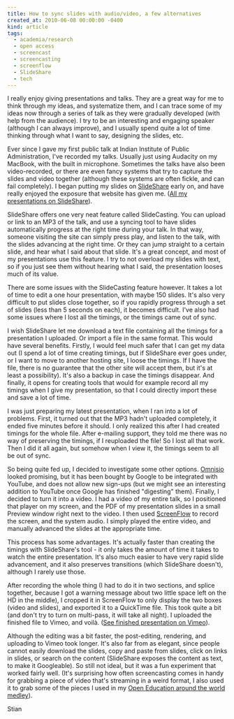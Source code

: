 ```yaml
---
title: How to sync slides with audio/video, a few alternatives
created_at: 2010-06-08 00:00:00 -0400
kind: article
tags:
  - academia/research
  - open access
  - screencast
  - screencasting
  - screenflow
  - SlideShare
  - tech
---
```


I really enjoy giving presentations and talks. They are a great way for
me to think through my ideas, and systematize them, and I can trace some
of my ideas now through a series of talk as they were gradually
developed (with help from the audience). I try to be an interesting and
engaging speaker (although I can always improve), and I usually spend
quite a lot of time thinking through what I want to say, designing the
slides, etc.

Ever since I gave my first public talk at Indian Institute of Public
Administration, I've recorded my talks. Usually just using Audacity on
my MacBook, with the built in microphone. Sometimes the talks have also
been video-recorded, or there are even fancy systems that try to capture
the slides and video together (although these systems are often fickle,
and can fail completely). I began putting my slides on
[SlideShare](http://slideshare.net) early on, and have really enjoyed
the exposure that website has given me. ([All my presentations on
SlideShare](http://www.slideshare.net/houshuang)).

SlideShare offers one very neat feature called SlideCasting. You can
upload or link to an MP3 of the talk, and use a syncing tool to have
slides automatically progress at the right time during your talk. In
that way, someone visiting the site can simply press play, and listen to
the talk, with the slides advancing at the right time. Or they can jump
straight to a certain slide, and hear what I said about that slide. It's
a great concept, and most of my presentations use this feature. I try to
not overload my slides with text, so if you just see them without
hearing what I said, the presentation looses much of its value.

There are some issues with the SlideCasting feature however. It takes a
lot of time to edit a one hour presentation, with maybe 150 slides. It's
also very difficult to put slides close together, so if you rapidly
progress through a set of slides (less than 5 seconds on each), it
becomes difficult. I've also had some issues where I lost all the
timings, or the timings came out of sync.

I wish SlideShare let me download a text file containing all the timings
for a presentation I uploaded. Or import a file in the same format. This
would have several benefits. Firstly, I would feel much safer that I can
get my data out (I spend a lot of time creating timings, but if
SlideShare ever goes under, or I want to move to another hosting site, I
loose the timings. If I have the file, there is no guarantee that the
other site will accept them, but it's at least a possibility). It's also
a backup in case the timings disappear. And finally, it opens for
creating tools that would for example record all my timings when I give
my presentation, so that I could directly import these and save a lot of
time.

I was just preparing my latest presentation, when I ran into a lot of
problems. First, it turned out that the MP3 hadn't uploaded completely,
it ended five minutes before it should. I only realized this after I had
created timings for the whole file. After e-mailing support, they told
me there was no way of preserving the timings, if I reuploaded the file!
So I lost all that work. Then I did it all again, but somehow when I
view it, the timings seem to all be out of sync.

So being quite fed up, I decided to investigate some other options.
[Omnisio](http://www.omnisio.com/) looked promising, but it has been
bought by Google to be integrated with YouTube, and does not allow new
sign-ups (but we might see an interesting addition to YouTube once
Google has finished "digesting" them). Finally, I decided to turn it
into a video. I had a video of my entire talk, so I positioned that
player on my screen, and the PDF of my presentation slides in a small
Preview window right next to the video. I then used
[ScreenFlow](http://www.telestream.net/screen-flow/overview.htm) to
record the screen, and the system audio. I simply played the entire
video, and manually advanced the slides at the appropriate time.

This process has some advantages. It's actually faster than creating the
timings with SlideShare's tool - it only takes the amount of time it
takes to watch the entire presentation. It's also much easier to have
very rapid slide advancement, and it also preserves transitions (which
SlideShare doesn't), although I rarely use those.

After recording the whole thing (I had to do it in two sections, and
splice together, because I got a warning message about two little space
left on the HD in the middle), I cropped it in ScreenFlow to only
display the two boxes (video and slides), and exported it to a QuickTime
file. This took quite a bit (and don't try to turn on multi-pass, it
will take all night). I uploaded the finished file to Vimeo, and voilà.
([See finished presentation on Vimeo](http://vimeo.com/12407128)).

Although the editing was a bit faster, the post-editing, rendering, and
uploading to Vimeo took longer. It's also far from as elegant, since
people cannot easily download the slides, copy and paste from slides,
click on links in slides, or search on the content (SlideShare exposes
the content as text, to make it Googleable). So still not ideal, but it
was a fun experiment that worked fairly well. (It's surprising how often
screencasting comes in handy for grabbing a piece of video that's
streaming in a weird format, I also used it to grab some of the pieces I
used in my [Open Education around the world
medley](http://www.youtube.com/user/houshuang#p/a/u/2/eRbWXKnxB2c)).

Stian
